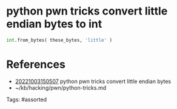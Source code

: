 # python pwn tricks convert little endian bytes to int
```python
int.from_bytes( these_bytes, 'little' )
```

# References
- [20221003150507](/zet/20221003150507/) python pwn tricks convert little endian bytes
- ~/kb/hacking/pwn/python-tricks.md

Tags:
    #assorted

